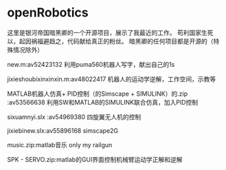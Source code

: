# openRobotics
这里是银河帝国暗黑卿的一个开源项目，展示了我最近的工作。
苟利国家生死以，起因祸福避趋之，代码献给真正的粉丝。
暗黑卿的任何项目都是开源的（特殊情况除外）

new.m:av52423132
利用puma560机器人写字，献出自己的1s

jixieshoubixinxinxin.m:av48022417
机器人的运动学逆解，工作空间，示教等

MATLAB机器人仿真+ PID控制（的Simscape + SIMULINK）的.zip	:av53566638
利用SW和MATLAB的SIMULINK联合仿真，加入PID控制

sixuamnyi.slx	:av54969380
四旋翼无人机的控制

jixiebinew.slx:av55896168
simscape2G

music.zip:matlab音乐 only my railgun

SPK  -  SERVO.zip:matlab的GUI界面控制机械臂运动学正解和逆解

